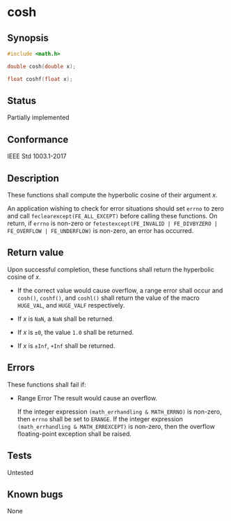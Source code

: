# cosh

## Synopsis

```c
#include <math.h>

double cosh(double x);

float coshf(float x);
```

## Status

Partially implemented

## Conformance

IEEE Std 1003.1-2017

## Description

These functions shall compute the hyperbolic cosine of their argument _x_.

An application wishing to check for error situations should set `errno` to zero and call `feclearexcept(FE_ALL_EXCEPT)`
before calling these functions. On return, if `errno` is non-zero or
`fetestexcept(FE_INVALID | FE_DIVBYZERO | FE_OVERFLOW | FE_UNDERFLOW)` is non-zero, an error has occurred.

## Return value

Upon successful completion, these functions shall return the hyperbolic cosine of _x_.

* If the correct value would cause overflow, a range error shall occur and `cosh()`, `coshf()`, and `coshl()` shall
return the value of the macro `HUGE_VAL`, and `HUGE_VALF` respectively.

* If _x_ is `NaN`, a `NaN` shall be returned.

* If _x_ is `±0`, the value `1.0` shall be returned.

* If _x_ is `±Inf`, `+Inf` shall be returned.

## Errors

These functions shall fail if:

* Range Error
  The result would cause an overflow.

  If the integer expression `(math_errhandling & MATH_ERRNO)` is non-zero, then `errno` shall be set to `ERANGE`. If the
  integer expression `(math_errhandling & MATH_ERREXCEPT)` is non-zero, then the overflow floating-point exception shall
  be raised.

## Tests

Untested

## Known bugs

None
